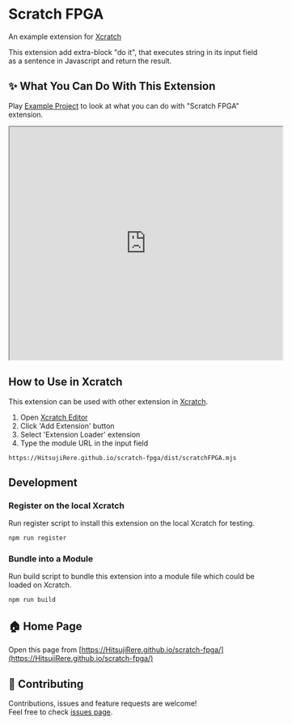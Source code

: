 # Scratch FPGA
An example extension for [Xcratch](https://xcratch.github.io/)

This extension add extra-block "do it", that executes string in its input field as a sentence in Javascript and return the result.


## ✨ What You Can Do With This Extension

Play [Example Project](https://xcratch.github.io/editor/#https://HitsujiRere.github.io/scratch-fpga/projects/example.sb3) to look at what you can do with "Scratch FPGA" extension. 
<iframe src="https://xcratch.github.io/editor/player#https://HitsujiRere.github.io/scratch-fpga/projects/example.sb3" width="540px" height="460px"></iframe>


## How to Use in Xcratch

This extension can be used with other extension in [Xcratch](https://xcratch.github.io/). 
1. Open [Xcratch Editor](https://xcratch.github.io/editor)
2. Click 'Add Extension' button
3. Select 'Extension Loader' extension
4. Type the module URL in the input field 
```
https://HitsujiRere.github.io/scratch-fpga/dist/scratchFPGA.mjs
```

## Development

### Register on the local Xcratch

Run register script to install this extension on the local Xcratch for testing.

```sh
npm run register
```

### Bundle into a Module

Run build script to bundle this extension into a module file which could be loaded on Xcratch.

```sh
npm run build
```

## 🏠 Home Page

Open this page from [https://HitsujiRere.github.io/scratch-fpga/](https://HitsujiRere.github.io/scratch-fpga/)


## 🤝 Contributing

Contributions, issues and feature requests are welcome!<br />Feel free to check [issues page](https://github.com/HitsujiRere/scratch-fpga/issues). 
